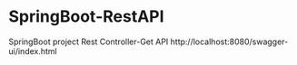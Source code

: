 # SpringBoot-RestAPI
SpringBoot project Rest Controller-Get API
http://localhost:8080/swagger-ui/index.html
